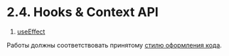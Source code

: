 # 2.4. Hooks & Context API

1. [useEffect](use-effect)
<!-- 2. [useJsonFetch](use-json-fetch) -->

Работы должны соответствовать принятому [стилю оформления кода](https://github.com/netology-code/codestyle).